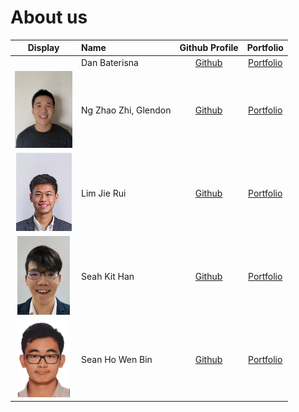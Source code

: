 # About us

|                      Display                       | Name                 |               Github Profile                |               Portfolio               |
|:--------------------------------------------------:|:---------------------|:-------------------------------------------:|:-------------------------------------:|
| [](https://via.placeholder.com/100.png?text=Photo) | Dan Baterisna        |  [Github](https://github.com/danbaterisna)  |   [Portfolio](docs/team/johndoe.md)   |
|     ![](./images/Glendon_Profile_Picture.png)      | Ng Zhao Zhi, Glendon | [Github](https://github.com/GlendonNotGlen) | [Portfolio](./team/GlendonNotGlen.md) |
| ![](./images/LimJieRui_Profile_Picture(Final).png) | Lim Jie Rui          |   [Github](https://github.com/limjierui)    | [Portfolio](./team/limjierui.md)      |
|      ![](./images/KitHan_Profile_Picture.png)      | Seah Kit Han         |     [Github](https://github.com/khseah)     |     [Portfolio](./team/khseah.md)     |
|       ![](./images/Sean_Profile_Picture.png)       | Sean Ho Wen Bin      |    [Github](https://github.com/SeanHoWB)    |     [Portfolio](./team/seanhowb.md)   |
